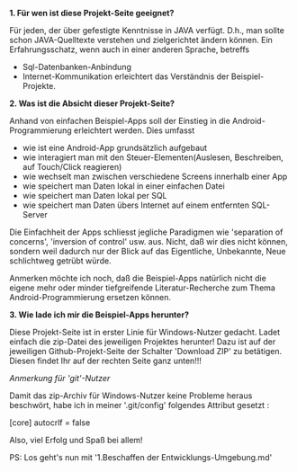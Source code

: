 **1. Für wen ist diese Projekt-Seite geeignet?**

Für jeden, der über gefestigte Kenntnisse in JAVA verfügt.
D.h., man sollte schon JAVA-Quelltexte verstehen und zielgerichtet ändern können.
Ein Erfahrungsschatz, wenn auch in einer anderen Sprache, betreffs
- Sql-Datenbanken-Anbindung
- Internet-Kommunikation
erleichtert das Verständnis der Beispiel-Projekte.

**2. Was ist die Absicht dieser Projekt-Seite?**

Anhand von einfachen Beispiel-Apps soll der Einstieg in die Android-Programmierung erleichtert werden.
Dies umfasst
- wie ist eine Android-App grundsätzlich aufgebaut
- wie interagiert man mit den Steuer-Elementen(Auslesen, Beschreiben, auf Touch/Click reagieren)
- wie wechselt man zwischen verschiedene Screens innerhalb einer App
- wie speichert man Daten lokal in einer einfachen Datei
- wie speichert man Daten lokal per SQL
- wie speichert man Daten übers Internet auf einem entfernten SQL-Server

Die Einfachheit der Apps schliesst jegliche Paradigmen wie 'separation of concerns', 'inversion of control' usw. aus.
Nicht, daß wir dies nicht können, sondern weil dadurch nur der Blick auf das Eigentliche, Unbekannte, Neue schlichtweg getrübt würde.

Anmerken möchte ich noch, daß die Beispiel-Apps natürlich nicht die eigene mehr oder minder tiefgreifende Literatur-Recherche zum Thema Android-Programmierung ersetzen können.

**3. Wie lade ich mir die Beispiel-Apps herunter?**

Diese Projekt-Seite ist in erster Linie für Windows-Nutzer gedacht.
Ladet einfach die zip-Datei des jeweiligen Projektes herunter!
Dazu ist auf der jeweiligen Github-Projekt-Seite der Schalter 'Download ZIP' zu betätigen.
Diesen findet Ihr auf der rechten Seite ganz unten!!!

*Anmerkung für 'git'-Nutzer*

Damit das zip-Archiv für Windows-Nutzer keine Probleme heraus beschwört, habe ich in meiner '.git/config' folgendes Attribut gesetzt :

[core]
    autocrlf = false

Also, viel Erfolg und Spaß bei allem!

PS: Los geht's nun mit '1.Beschaffen der Entwicklungs-Umgebung.md'


